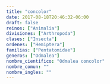 ```yaml
---
title: "concolor"
date: 2017-08-18T20:46:32-06:00
draft: false
reinos: ["Animalia"]
divisiones: ["Arthropoda"]
clases: ["Insecta"]
ordenes: ["Hemiptera"]
familias: ["Pentatomidae"]
generos: ["Odmalea"]
nombre_cientifico: "Odmalea concolor"
nombre_comun: ""
nombre_ingles: ""
---
```

